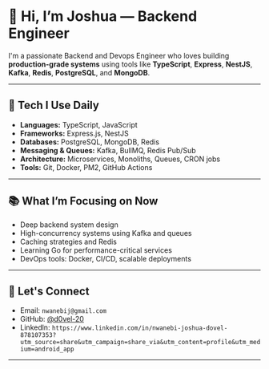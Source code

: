 # 👋 Hi, I’m Joshua — Backend Engineer

I'm a passionate Backend and Devops Engineer who loves building **production-grade systems** using tools like **TypeScript**, **Express**, **NestJS**, **Kafka**, **Redis**, **PostgreSQL**, and **MongoDB**.

---

## 🔧 Tech I Use Daily

- **Languages:** TypeScript, JavaScript
- **Frameworks:** Express.js, NestJS
- **Databases:** PostgreSQL, MongoDB, Redis
- **Messaging & Queues:** Kafka, BullMQ, Redis Pub/Sub
- **Architecture:** Microservices, Monoliths, Queues, CRON jobs
- **Tools:** Git, Docker, PM2, GitHub Actions

---

## 📚 What I’m Focusing on Now

- Deep backend system design  
- High-concurrency systems using Kafka and queues  
- Caching strategies and Redis  
- Learning Go for performance-critical services  
- DevOps tools: Docker, CI/CD, scalable deployments

---

## 🚀 Let's Connect

- Email: `nwanebij@gmail.com`    
- GitHub: [@d0vel-20](https://github.com/d0vel-20)
- Linkedln: `https://www.linkedin.com/in/nwanebi-joshua-dovel-878107353?utm_source=share&utm_campaign=share_via&utm_content=profile&utm_medium=android_app`

---

